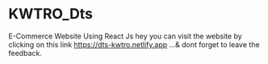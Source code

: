 # KWTRO_Dts
E-Commerce Website Using React Js
hey you can visit the website by clicking on this link https://dts-kwtro.netlify.app ...& dont forget to leave the feedback.
